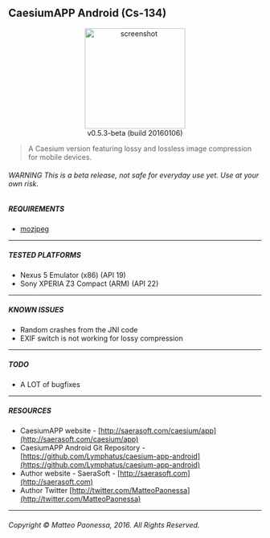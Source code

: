 ## CaesiumAPP Android (Cs-134)

<p align="center">
<img src="http://saerasoft.com/caesium/app/images/pic02.jpg" alt="screenshot" width="200px" />
<br />v0.5.3-beta (build 20160106)
</p>

> A Caesium version featuring lossy and lossless image compression for mobile devices.

###### WARNING This is a beta release, not safe for everyday use yet. Use at your own risk.

##### REQUIREMENTS
* [mozjpeg](https://github.com/mozilla/mozjpeg)

----------

##### TESTED PLATFORMS
* Nexus 5 Emulator (x86) (API 19)
* Sony XPERIA Z3 Compact (ARM) (API 22)

----------

##### KNOWN ISSUES
* Random crashes from the JNI code
* EXIF switch is not working for lossy compression

----------

##### TODO
* A LOT of bugfixes

----------

##### RESOURCES
* CaesiumAPP website - [http://saerasoft.com/caesium/app](http://saerasoft.com/caesium/app)
* CaesiumAPP Android Git Repository - [https://github.com/Lymphatus/caesium-app-android](https://github.com/Lymphatus/caesium-app-android)
* Author website - SaeraSoft - [http://saerasoft.com](http://saerasoft.com)
* Author Twitter [http://twitter.com/MatteoPaonessa](http://twitter.com/MatteoPaonessa)

----------

###### Copyright &copy; Matteo Paonessa, 2016. All Rights Reserved.
